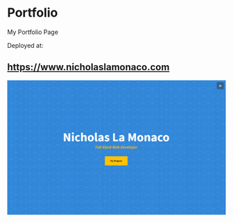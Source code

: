 # Portfolio
My Portfolio Page

Deployed at:

## https://www.nicholaslamonaco.com

![portfolio page](./img/screenshot.png) 